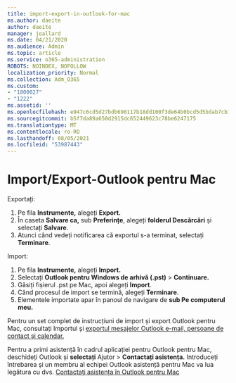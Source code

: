 ```yaml
---
title: import-export-in-outlook-for-mac
ms.author: daeite
author: daeite
manager: joallard
ms.date: 04/21/2020
ms.audience: Admin
ms.topic: article
ms.service: o365-administration
ROBOTS: NOINDEX, NOFOLLOW
localization_priority: Normal
ms.collection: Adm_O365
ms.custom:
- "1800027"
- "1222"
ms.assetid: ''
ms.openlocfilehash: e947c6cd5d27bdb690117b18dd100f3de64b0bcd5d5bdab7cb1eeca355ef4489
ms.sourcegitcommit: b5f7da89a650d2915dc652449623c78be6247175
ms.translationtype: MT
ms.contentlocale: ro-RO
ms.lasthandoff: 08/05/2021
ms.locfileid: "53987443"
---
```

# <a name="importexport-in-outlook-for-mac"></a>Import/Export-Outlook pentru Mac 

Exportați:
1. Pe fila **Instrumente,** alegeți **Export.**
2. În caseta **Salvare ca,** sub **Preferințe**, alegeți **folderul Descărcări** și selectați **Salvare**.
3. Atunci când vedeți notificarea că exportul s-a terminat, selectați **Terminare**.

Import:
1. Pe fila **Instrumente,** alegeți **Import.**
2. Selectați **Outlook pentru Windows de arhivă (.pst)**  >  **Continuare.**
3. Găsiți fișierul .pst pe Mac, apoi alegeți **Import**.
4. Când procesul de import se termină, alegeți **Terminare**.
5. Elementele importate apar în panoul de navigare de **sub Pe computerul meu.**

Pentru un set complet de instrucțiuni de import și export Outlook pentru Mac, consultați Importul și [exportul mesajelor Outlook e-mail, persoane de contact și calendar.](https://support.office.com/article/92577192-3881-4502-b79d-c3bbada6c8ef#ID0EAACAAA=Mac) 

Pentru a primi asistență în cadrul aplicației pentru Outlook pentru Mac, deschideți Outlook și **selectați** Ajutor  >  **Contactați asistența.** Introduceți întrebarea și un membru al echipei Outlook asistență pentru Mac va lua legătura cu dvs. [Contactați asistența în Outlook pentru Mac](https://support.microsoft.com/office/contact-support-within-outlook-for-mac-d0410177-8e65-4487-93f7-206a3a3d71a8)